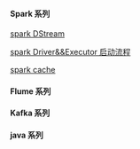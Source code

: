 #### Spark 系列
[spark DStream](https://github.com/y0908105023/wiki/wiki/spark-dstream)

[spark Driver&&Executor 启动流程](https://github.com/y0908105023/wiki/wiki/spark-executor-start)

[spark cache](https://github.com/y0908105023/wiki/wiki/spark-cache)

#### Flume 系列




#### Kafka 系列


#### java 系列
